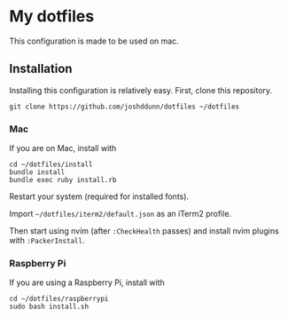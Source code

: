 # My dotfiles

This configuration is made to be used on mac.

## Installation

Installing this configuration is relatively easy. First, clone this repository.

    git clone https://github.com/joshddunn/dotfiles ~/dotfiles

### Mac

If you are on Mac, install with

    cd ~/dotfiles/install
    bundle install
    bundle exec ruby install.rb

Restart your system (required for installed fonts).

Import `~/dotfiles/iterm2/default.json` as an iTerm2 profile.

Then start using nvim (after `:CheckHealth` passes) and install nvim plugins with `:PackerInstall`.

### Raspberry Pi

If you are using a Raspberry Pi, install with

    cd ~/dotfiles/raspberrypi
    sudo bash install.sh
